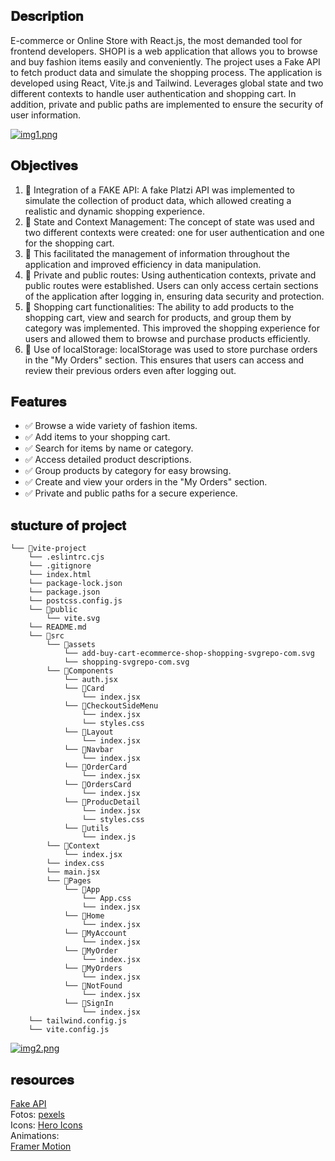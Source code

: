 ## 𝐃𝐞𝐬𝐜𝐫𝐢𝐩𝐭𝐢𝐨𝐧

E-commerce or Online Store with React.js, the most demanded tool for frontend developers. SHOPI is a web application that allows you to browse and buy fashion items easily and conveniently. The project uses a Fake API to fetch product data and simulate the shopping process. The application is developed using React, Vite.js and Tailwind. Leverages global state and two different contexts to handle user authentication and shopping cart. In addition, private and public paths are implemented to ensure the security of user information.

[![img1.png](https://i.postimg.cc/Sxt8NQYT/img1.png)](https://postimg.cc/QF1Vf3b1)

## 𝐎𝐛𝐣𝐞𝐜𝐭𝐢𝐯𝐞𝐬

<ol>
    
 <li>📌 Integration of a FAKE API: A fake Platzi API was implemented to simulate the collection of product data, which allowed creating a realistic and dynamic shopping experience.</li>

<li>📌 State and Context Management: The concept of state was used and two different contexts were created: one for user authentication and one for the shopping cart.</li>

<li>📌 This facilitated the management of information throughout the application and improved efficiency in data manipulation.</li>

<li>📌 Private and public routes: Using authentication contexts, private and public routes were established. Users can only access certain sections of the application after logging in, ensuring data security and protection.</li>

<li>📌 Shopping cart functionalities: The ability to add products to the shopping cart, view and search for products, and group them by category was implemented. This improved the shopping experience for users and allowed them to browse and purchase products efficiently.</li>

<li>📌 Use of localStorage: localStorage was used to store purchase orders in the "My Orders" section. This ensures that users can access and review their previous orders even after logging out.</li>

</ol>



## 𝐅𝐞𝐚𝐭𝐮𝐫𝐞𝐬
<ul>
    
<li> ✅ Browse a wide variety of fashion items.</li>

<li> ✅ Add items to your shopping cart.</li>

<li> ✅ Search for items by name or category.</li>

<li> ✅ Access detailed product descriptions.</li>

<li> ✅ Group products by category for easy browsing.</li>

<li> ✅ Create and view your orders in the "My Orders" section.</li>

<li> ✅ Private and public paths for a secure experience.</li>

</ul>


## 𝐬𝐭𝐮𝐜𝐭𝐮𝐫𝐞 𝐨𝐟 𝐩𝐫𝐨𝐣𝐞𝐜𝐭

```
└── 📁vite-project
    └── .eslintrc.cjs
    └── .gitignore
    └── index.html
    └── package-lock.json
    └── package.json
    └── postcss.config.js
    └── 📁public
        └── vite.svg
    └── README.md
    └── 📁src
        └── 📁assets
            └── add-buy-cart-ecommerce-shop-shopping-svgrepo-com.svg
            └── shopping-svgrepo-com.svg
        └── 📁Components
            └── auth.jsx
            └── 📁Card
                └── index.jsx
            └── 📁CheckoutSideMenu
                └── index.jsx
                └── styles.css
            └── 📁Layout
                └── index.jsx
            └── 📁Navbar
                └── index.jsx
            └── 📁OrderCard
                └── index.jsx
            └── 📁OrdersCard
                └── index.jsx
            └── 📁ProducDetail
                └── index.jsx
                └── styles.css
            └── 📁utils
                └── index.js
        └── 📁Context
            └── index.jsx
        └── index.css
        └── main.jsx
        └── 📁Pages
            └── 📁App
                └── App.css
                └── index.jsx
            └── 📁Home
                └── index.jsx
            └── 📁MyAccount
                └── index.jsx
            └── 📁MyOrder
                └── index.jsx
            └── 📁MyOrders
                └── index.jsx
            └── 📁NotFound
                └── index.jsx
            └── 📁SignIn
                └── index.jsx
    └── tailwind.config.js
    └── vite.config.js
```
[![img2.png](https://i.postimg.cc/1XPVYfbt/img2.png)](https://postimg.cc/Q94MFx8G)

## 𝐫𝐞𝐬𝐨𝐮𝐫𝐜𝐞𝐬

[Fake API](https://fakeapi.platzi.com/) 
<br />
Fotos: [pexels](https://www.pexels.com/es-es/)
<br/>
Icons: [Hero Icons]((https://heroicons.com/))
<br/>
Animations: 
<br/>[Framer Motion](https://www.framer.com/motion/?utm_source=google&utm_medium=adwords&utm_campaign=TW-WW-All-GS-UA-Traffic-20190326-Brand.Bmm_&gad=1&gclid=CjwKCAjwo7iiBhAEEiwAsIxQEWBKaZAlq_1_cl7_4_WF45letX8VjjfOxaoyJcglHFnIspV_FkeMlRoCx24QAvD_BwE)


